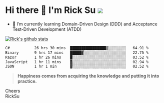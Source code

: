 # Hi there 👋 I'm Rick Su ![](https://komarev.com/ghpvc/?username=ricksu978)
<!--
**ricksu978/ricksu978** is a ✨ _special_ ✨ repository because its `README.md` (this file) appears on your GitHub profile.

Here are some ideas to get you started:

- 🔭 I’m currently working on ...
-->
- 🌱 I’m currently learning Domain-Driven Design (DDD) and Acceptance Test-Driven Development (ATDD)
<!--
- 👯 I’m looking to collaborate on ...
- 🤔 I’m looking for help with ...
- 💬 Ask me about ...
- 📫 How to reach me: ...
- 😄 Pronouns: ...
- ⚡ Fun fact: ...
-->
[![Rick's github stats](https://github-readme-stats.vercel.app/api?username=ricksu978&theme=dark)](https://github.com/ricksu978/ricksu978)

<!--START_SECTION:waka-->

```txt
C#           26 hrs 30 mins  ████████████████▒░░░░░░░░   64.91 %
Binary       9 hrs 17 mins   █████▓░░░░░░░░░░░░░░░░░░░   22.75 %
Razor        1 hr 26 mins    █░░░░░░░░░░░░░░░░░░░░░░░░   03.52 %
JavaScript   1 hr 11 mins    ▓░░░░░░░░░░░░░░░░░░░░░░░░   02.94 %
JSON         1 hr 1 min      ▓░░░░░░░░░░░░░░░░░░░░░░░░   02.52 %
```

<!--END_SECTION:waka-->

> **Happiness comes from acquiring the knowledge and putting it into practice.**

Cheers  
RickSu 
